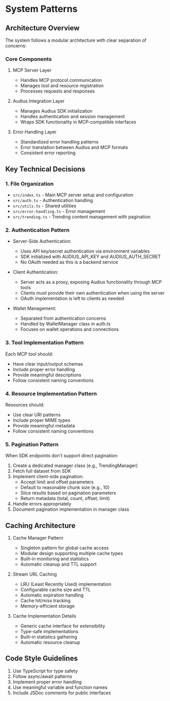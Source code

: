 # System Patterns

## Architecture Overview
The system follows a modular architecture with clear separation of concerns:

### Core Components
1. MCP Server Layer
   - Handles MCP protocol communication
   - Manages tool and resource registration
   - Processes requests and responses

2. Audius Integration Layer
   - Manages Audius SDK initialization
   - Handles authentication and session management
   - Wraps SDK functionality in MCP-compatible interfaces

3. Error Handling Layer
   - Standardized error handling patterns
   - Error translation between Audius and MCP formats
   - Consistent error reporting

## Key Technical Decisions

### 1. File Organization
- `src/index.ts` - Main MCP server setup and configuration
- `src/auth.ts` - Authentication handling
- `src/utils.ts` - Shared utilities
- `src/error-handling.ts` - Error management
- `src/trending.ts` - Trending content management with pagination

### 2. Authentication Pattern
- Server-Side Authentication:
  - Uses API key/secret authentication via environment variables
  - SDK initialized with AUDIUS_API_KEY and AUDIUS_AUTH_SECRET
  - No OAuth needed as this is a backend service
  
- Client Authentication:
  - Server acts as a proxy, exposing Audius functionality through MCP tools
  - Clients must provide their own authentication when using the server
  - OAuth implementation is left to clients as needed

- Wallet Management:
  - Separated from authentication concerns
  - Handled by WalletManager class in auth.ts
  - Focuses on wallet operations and connections

### 3. Tool Implementation Pattern
Each MCP tool should:
- Have clear input/output schemas
- Include proper error handling
- Provide meaningful descriptions
- Follow consistent naming conventions

### 4. Resource Implementation Pattern
Resources should:
- Use clear URI patterns
- Include proper MIME types
- Provide meaningful metadata
- Follow consistent naming conventions

### 5. Pagination Pattern
When SDK endpoints don't support direct pagination:
1. Create a dedicated manager class (e.g., TrendingManager)
2. Fetch full dataset from SDK
3. Implement client-side pagination:
   - Accept limit and offset parameters
   - Default to reasonable chunk size (e.g., 10)
   - Slice results based on pagination parameters
   - Return metadata (total, count, offset, limit)
4. Handle errors appropriately
5. Document pagination implementation in manager class

## Caching Architecture
1. Cache Manager Pattern
   - Singleton pattern for global cache access
   - Modular design supporting multiple cache types
   - Built-in monitoring and statistics
   - Automatic cleanup and TTL support

2. Stream URL Caching
   - LRU (Least Recently Used) implementation
   - Configurable cache size and TTL
   - Automatic expiration handling
   - Cache hit/miss tracking
   - Memory-efficient storage

3. Cache Implementation Details
   - Generic cache interface for extensibility
   - Type-safe implementations
   - Built-in statistics gathering
   - Automatic resource cleanup

## Code Style Guidelines
1. Use TypeScript for type safety
2. Follow async/await patterns
3. Implement proper error handling
4. Use meaningful variable and function names
5. Include JSDoc comments for public interfaces
